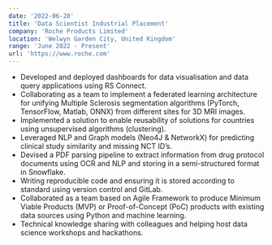 ```yaml
---
date: '2022-06-20'
title: 'Data Scientist Industrial Placement'
company: 'Roche Products Limited'
location: 'Welwyn Garden City, United Kingdom'
range: 'June 2022 - Present'
url: 'https://www.roche.com'
---
```


- Developed and deployed dashboards for data visualisation and data query applications using RS Connect.
- Collaborating as a team to implement a federated learning architecture for unifying Multiple Sclerosis segmentation algorithms (PyTorch, TensorFlow, Matlab, ONNX) from different sites for 3D MRI images.
- Implemented a solution to enable reusability of solutions for countries using unsupervised algorithms (clustering).
- Leveraged NLP and Graph models (Neo4J & NetworkX) for predicting clinical study similarity and missing NCT ID’s.
- Devised a PDF parsing pipeline to extract information from drug protocol documents using OCR and NLP and storing in a semi-structured format in Snowflake.
- Writing reproducible code and ensuring it is stored according to standard using version control and GitLab. 
- Collaborated as a team based on Agile Framework to produce Minimum Viable Products (MVP) or Proof-of-Concept (PoC) products with existing data sources using Python and machine learning.
- Technical knowledge sharing with colleagues and helping host data science workshops and hackathons.


